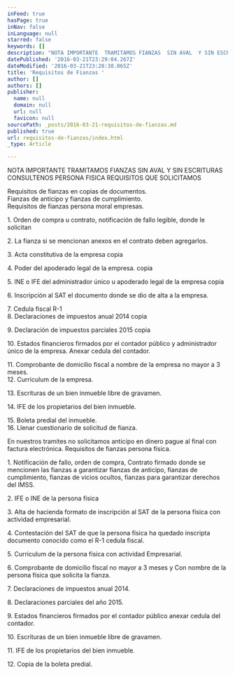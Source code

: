 ```yaml
---
inFeed: true
hasPage: true
inNav: false
inLanguage: null
starred: false
keywords: []
description: "NOTA IMPORTANTE  TRAMITAMOS FIANZAS  SIN AVAL  Y SIN ESCRITURAS  CONSULTENOS PERSONA FISICA REQUISITOS  QUE SOLICITAMOS\_"
datePublished: '2016-03-21T23:29:04.267Z'
dateModified: '2016-03-21T23:28:38.065Z'
title: 'Requisitos de Fianzas '
author: []
authors: []
publisher:
  name: null
  domain: null
  url: null
  favicon: null
sourcePath: _posts/2016-03-21-requisitos-de-fianzas.md
published: true
url: requisitos-de-fianzas/index.html
_type: Article

---
```

NOTA IMPORTANTE TRAMITAMOS FIANZAS SIN AVAL Y SIN ESCRITURAS CONSULTENOS PERSONA FISICA REQUISITOS QUE SOLICITAMOS 

Requisitos de fianzas en copias de documentos.   
Fianzas de anticipo y fianzas de cumplimiento.   
Requisitos de fianzas persona moral empresas.
  
1\. Orden de compra u contrato, notificación de fallo legible, donde le solicitan
  
2\. La fianza si se mencionan anexos en el contrato deben agregarlos.
  
3\. Acta constitutiva de la empresa copia
  
4\. Poder del apoderado legal de la empresa. copia
  
5\. INE o IFE del administrador único u apoderado legal de la empresa copia
  
6\. Inscripción al SAT el documento donde se dio de alta a la empresa.
  
7\. Cedula fiscal R-1   
8\. Declaraciones de impuestos anual 2014 copia
  
9\. Declaración de impuestos parciales 2015 copia
  
10\. Estados financieros firmados por el contador público y administrador único de la empresa. Anexar cedula del contador.
  
11\. Comprobante de domicilio fiscal a nombre de la empresa no mayor a 3 meses.   
12\. Curriculum de la empresa.
  
13\. Escrituras de un bien inmueble libre de gravamen.
  
14\. IFE de los propietarios del bien inmueble.
  
15\. Boleta predial del inmueble.   
16\. Llenar cuestionario de solicitud de fianza. 

En nuestros tramites no solicitamos anticipo en dinero pague al final con factura electrónica.
Requisitos de fianzas persona física. 

1\. Notificación de fallo, orden de compra, Contrato firmado donde se mencionen las fianzas a garantizar fianzas de anticipo, fianzas de cumplimiento, fianzas de vicios ocultos, fianzas para garantizar derechos del IMSS.
  
2\. IFE o INE de la persona física
  
3\. Alta de hacienda formato de inscripción al SAT de la persona física con actividad empresarial.
  
4\. Contestación del SAT de que la persona física ha quedado inscripta documento conocido como el R-1 cedula fiscal.
  
5\. Curriculum de la persona física con actividad Empresarial.
  
6\. Comprobante de domicilio fiscal no mayor a 3 meses y Con nombre de la persona física que solicita la fianza.
  
7\. Declaraciones de impuestos anual 2014\.
  
8\. Declaraciones parciales del año 2015\.
  
9\. Estados financieros firmados por el contador público anexar cedula del contador.
  
10\. Escrituras de un bien inmueble libre de gravamen.
  
11\. IFE de los propietarios del bien inmueble.
  
12\. Copia de la boleta predial.